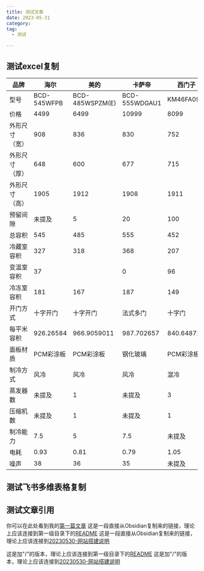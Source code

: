 ```yaml
---
title: 测试文章
date: 2023-05-31
category:
tag:
  - 测试

---
```




## 测试excel复制

| 品牌           | 海尔        | 美的            | 卡萨帝        | 西门子     |
| -------------- | ----------- | --------------- | ------------- | ---------- |
| 型号           | BCD-545WFPB | BCD-485WSPZM(E) | BCD-555WDGAU1 | KM46FA09TI |
| 价格           | 4499        | 6499            | 10999         | 8099       |
| 外形尺寸（宽） | 908         | 836             | 830           | 752        |
| 外形尺寸（厚） | 648         | 600             | 677           | 715        |
| 外形尺寸（高） | 1905        | 1912            | 1908          | 1911       |
| 预留间隙       | 未提及      | 5               | 20            | 100        |
| 总容积         | 545         | 485             | 555           | 452        |
| 冷藏室容积     | 327         | 318             | 368           | 207        |
| 变温室容积     | 37          |                 | 0             | 96         |
| 冷冻室容积     | 181         | 167             | 187           | 149        |
| 开门方式       | 十字开门    | 十字开门        | 法式多门      | 十字门     |
| 每平米容积     | 926.26584   | 966.9059011     | 987.702657    | 840.648713 |
| 面板材质       | PCM彩涂板   | PCM彩涂板       | 钢化玻璃      | PCM彩涂板  |
| 制冷方式       | 风冷        | 风冷            | 风冷          | 混冷       |
| 蒸发器数       | 未提及      | 1               | 未提及        | 3          |
| 压缩机数       | 未提及      | 1               | 未提及        | 1          |
| 制冷能力       | 7.5         | 5               | 7.5           | 未提及     |
| 电耗           | 0.93        | 0.81            | 0.79          | 1.05       |
| 噪声           | 38          | 36              | 35            | 未提及     |

## 测试飞书多维表格复制

## 测试文章引用

你可以在此处看到我的[第一篇文章](/posts/2023-05-28-Hello_World.md)
这是一段直接从Obsidian复制来的链接，理论上应该连接到第一级目录下的[README](README.md)
这是一段直接从Obsidian复制来的链接，理论上应该连接到[20230530-网站搭建说明](apps/20230530-网站搭建说明.md)

这是加"/"的版本，理论上应该连接到第一级目录下的[README](/README.md)
这是加"/"的版本，理论上应该连接到[20230530-网站搭建说明](/apps/20230530-网站搭建说明.md)